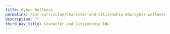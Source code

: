 ```yaml
---
title: Cyber Wellness
permalink: /our-curriculum/Character-and-Citizenship-Edu/cyber-wellness
description: ""
third_nav_title: Character and Citizenship Edu
---
```

